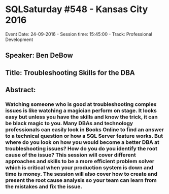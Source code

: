 # SQLSaturday #548 - Kansas City 2016
Event Date: 24-09-2016 - Session time: 15:45:00 - Track: Professional Development
## Speaker: Ben DeBow
## Title: Troubleshooting Skills for the DBA
## Abstract:
### Watching someone who is good at troubleshooting complex issues is like watching a magician perform on stage. It looks easy but unless you have the skills and know the trick, it can be black magic to you. Many DBAs and technology professionals can easily look in Books Online to find an answer to a technical question or how a SQL Server feature works. But where do you look on how you would become a better DBA at troubleshooting issues? How do you do you identify the root cause of the issue? This session will cover different approaches and skills to be a more efficient problem solver which is critical when your production system is down and time is money. The session will also cover how to create and present the root cause analysis so your team can learn from the mistakes and fix the issue.
